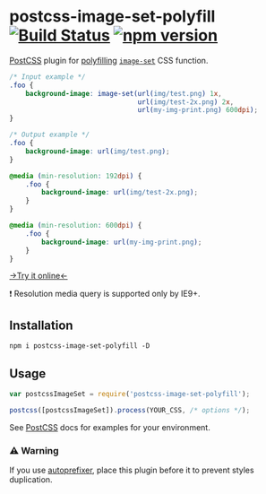 
# postcss-image-set-polyfill [![Build Status](https://travis-ci.org/SuperOl3g/postcss-image-set-polyfill.svg)](https://travis-ci.org/SuperOl3g/postcss-image-set-polyfill) [![npm version](https://badge.fury.io/js/postcss-image-set-polyfill.svg)](https://badge.fury.io/js/postcss-image-set-polyfill)

[PostCSS] plugin for [polyfilling](http://caniuse.com/#feat=css-image-set) [`image-set`](https://drafts.csswg.org/css-images-4/#image-set-notation) CSS function.

[PostCSS]: https://github.com/postcss/postcss

```css
/* Input example */
.foo {
    background-image: image-set(url(img/test.png) 1x,
                                url(img/test-2x.png) 2x,
                                url(my-img-print.png) 600dpi);
}
```

```css
/* Output example */
.foo {
    background-image: url(img/test.png);
}

@media (min-resolution: 192dpi) {
    .foo {
        background-image: url(img/test-2x.png);
    }
}

@media (min-resolution: 600dpi) {
    .foo {
        background-image: url(my-img-print.png);
    }
}
```
<a href="https://astexplorer.net/#/gist/86d1248cc4628f850454d3191c95efec/3c562efc5e476dcd58e0eb9384876481d17c461d" target="_blank">→Try it online←</a>


❗️ Resolution media query is supported only by IE9+.

## Installation

`npm i postcss-image-set-polyfill -D`

## Usage

```js
var postcssImageSet = require('postcss-image-set-polyfill');

postcss([postcssImageSet]).process(YOUR_CSS, /* options */);
```

See [PostCSS] docs for examples for your environment.


### ⚠️️ Warning

If you use [autoprefixer](https://github.com/postcss/autoprefixer), place this plugin before it to prevent styles duplication.
